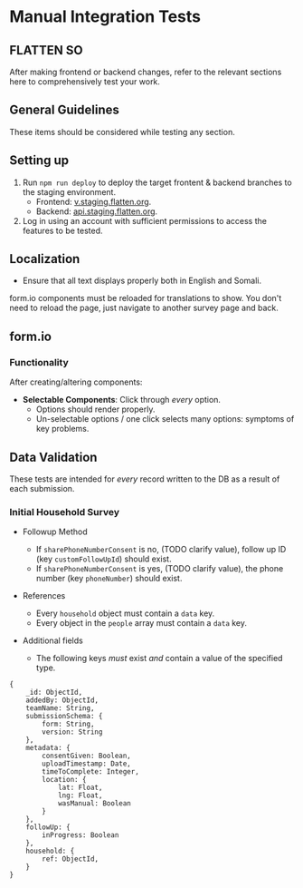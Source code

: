 # Manual Integration Tests
## FLATTEN SO

After making frontend or backend changes, refer to the relevant sections here to comprehensively test your work.

## General Guidelines

These items should be considered while testing any section.

## Setting up
1. Run `npm run deploy` to deploy the target frontent & backend branches to the staging environment.
    * Frontend: [v.staging.flatten.org](https://v.staging.flatten.org/).
    * Backend: [api.staging.flatten.org](https://api.staging.flatten.org/).
2. Log in using an account with sufficient permissions to access the features to be tested.


## Localization

* Ensure that all text displays properly both in English and Somali.

form.io components must be reloaded for translations to show. You don't need to reload the page, just navigate to another survey page and back.

## form.io

### Functionality

After creating/altering components:

* **Selectable Components**: Click through *every* option.
    * Options should render properly.
    * Un-selectable options / one click selects many options: symptoms of key problems.

## Data Validation

These tests are intended for *every* record written to the DB as a result of each submission.

### Initial Household Survey

* Followup Method
    * If `sharePhoneNumberConsent` is no, (TODO clarify value), follow up ID (key `customFollowUpId`) should exist.
    * If `sharePhoneNumberConsent` is yes, (TODO clarify value),  the phone number (key `phoneNumber`) should exist.

* References
    * Every `household` object must contain a `data` key.
    * Every object in the `people` array must contain a `data` key.

* Additional fields
    * The following keys *must* exist *and* contain a value of the specified type.


```
{
    _id: ObjectId,
    addedBy: ObjectId,
    teamName: String,
    submissionSchema: {
        form: String,
        version: String
    },
    metadata: {
        consentGiven: Boolean,
        uploadTimestamp: Date,
        timeToComplete: Integer,
        location: {
            lat: Float,
            lng: Float,
            wasManual: Boolean
        }
    },
    followUp: {
        inProgress: Boolean
    },
    household: {
        ref: ObjectId,
    }
}
```
